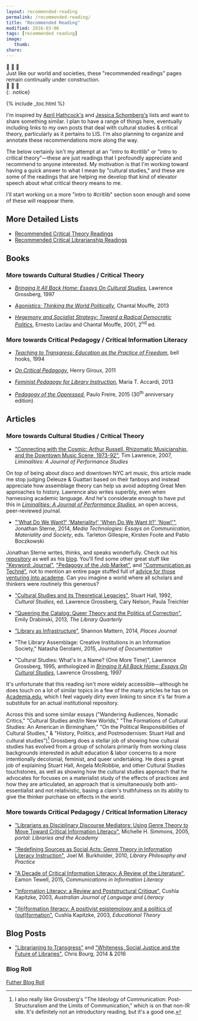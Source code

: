 ```yaml
---
layout: recommended-reading
permalink: /recommended-reading/
title: "Recommended Reading"
modified: 2016-03-06
tags: [recommended reading]
image:
   thumb:
share:
---
```

:construction: :construction: :construction:  
Just like our world and societies, these "recommended readings" pages remain continually under construction.   
:construction: :construction: :construction:  
{: .notice}  

{% include _toc.html %}

I'm inspired by [April Hathcock's](https://aprilhathcock.wordpress.com/recommended-reading/) and [Jessica Schomberg's](http://catassessmentresearch.blogspot.com/2016/02/critlib-and-diversity-related-books.html) lists and want to share something similar. I plan to have a range of things here, eventually including links to my own posts that deal with cultural studies & critical theory, particularly as it pertains to LIS. I'm also planning to organize and annotate these recommendations more along the way.  
 
The below certainly isn't my attempt at an "intro to #critlib" or "intro to critical theory"—these are just readings that I profoundly appreciate and recommend to anyone interested. My motivation is that I'm working toward having a quick answer to what I mean by "cultural studies," and these are some of the readings that are helping me develop that kind of elevator speech about what critical theory means to me.   
   
I'll start working on a more "intro to #critlib" section soon enough and some of these will reappear there.    

## More Detailed Lists  
  
- [Recommended Critical Theory Readings]({{site:url}}/recommended-readings-critical-theory)  
- [Recommended Critical Librarianship Readings]({{site:url}}/recommended-readings-critical-librarianship)
  
## Books  
  
### More towards Cultural Studies / Critical Theory  

- [_Bringing It All Back Home: Essays On Cultural Studies_](http://www.worldcat.org/oclc/916066759), Lawrence Grossberg, 1997  
    
- [_Agonistics: Thinking the World Politically_](http://www.worldcat.org/oclc/813931637), Chantal Mouffe, 2013   
  
- [_Hegemony and Socialist Strategy: Toward a Radical Democratic   Politics_](http://www.worldcat.org/oclc/886808969), Ernesto Laclau and Chantal Mouffe, 2001, 2<sup>nd</sup> ed.  
  
### More towards Critical Pedagogy / Critical Information Literacy   
  
- [_Teaching to Transgress: Education as the Practice of Freedom_](http://www.worldcat.org/oclc/30668295), bell hooks, 1994  
  
- [_On Critical Pedagogy_](http://www.worldcat.org/oclc/694396588), Henry Giroux, 2011  
  
- [_Feminist Pedagogy for Library Instruction_](http://www.worldcat.org/oclc/908058695), Maria T. Accardi, 2013  
  
- [_Pedagogy of the Oppressed_](http://www.worldcat.org/oclc/921850604), Paulo Freire, 2015 (30<sup>th</sup> anniversary edition)
  
## Articles    
  
### More towards Cultural Studies / Critical Theory  
  
- ["Connecting with the Cosmic: Arthur Russell, Rhizomatic Musicianship, 
and the Downtown Music Scene, 1973-92"](http://liminalities.net/3-3/index.htm), Tim Lawrence, 2007, _Liminalities: A Journal of Performance Studies_   
  
On top of being about disco and downtown NYC art music, this article made me stop judging Deleuze & Guattari based on their fanboys and instead appreciate how assemblage theory can help us avoid adopting Great Men approaches to history. Lawrence also writes superbly, even when harnessing academic language. _And_ he's considerate enough to have put this in [_Liminalities: A Journal of Performance Studies_](http://liminalities.net/edpolicy.htm), an open access, peer-reviewed journal.  
  
- ["'What Do We Want?' 'Materiality!' 'When Do We Want It?' 'Now!'"](http://sterneworks.org/Sterne--Materiality.pdf), Jonathan Sterne, 2014, _Media Technologies: Essays on Communication, Materiality and Society_, eds. Tarleton Gillespie, Kirsten Foote and Pablo Boczkowski  
  
Jonathan Sterne writes, thinks, and speaks wonderfully. Check out his [repository](http://sterneworks.org/text/) as well as his [blog](http://superbon.net/). You'll find some other great stuff like ["Keyword: Journal"](http://sterneworks.org/keywordjournal.pdf), ["Pedagogy of the Job Market"](http://sterneworks.org/pedagogyofthejobmarket.pdf), and ["Communication as Techné"](http://sterneworks.org/Sterne-CommunicationAsTechne.pdf), not to mention an entire page stuffed full of [advice for those venturing into academe](http://sterneworks.org/academe/). Can you imagine a world where all scholars and thinkers were routinely this generous?   
  
- ["Cultural Studies and its Theoretical Legacies"](https://msuweb.montclair.edu/~furrg/pursuits/hallcultstuds.html), Stuart Hall, 1992, _Cultural Studies_, ed. Lawrence Grossberg, Cary Nelson, Paula Treichler  
  
- ["Queering the Catalog: Queer Theory and the Politics of Correction"](http://www.journals.uchicago.edu/doi/10.1086/669547), Emily Drabinski, 2013, _The Library Quarterly_  
  
- ["Library as Infrastructure"](https://placesjournal.org/article/library-as-infrastructure/), Shannon Mattern, 2014, _Places Journal_  
  
- "The Library Assemblage: Creative Institutions in an Information Society," Natasha Gerolami, 2015, _Journal of Documentation_   

- "Cultural Studies: What's In a Name? (One More Time)", Lawrence Grossberg, 1995, anthologized in [_Bringing It All Back Home: Essays On Cultural Studies_](http://www.worldcat.org/oclc/916066759), Lawrence Grossberg, 1997  

It's unfortunate that this reading isn't more widely accessible—although he does touch on a lot of similar topics in a few of the many articles he has on [Academia.edu](https://unc.academia.edu/LawrenceGrossberg), which I feel vaguely dirty even linking to since it's far from a substitute for an actual institutional repository.   

Across this and some similar essays ("Wandering Audiences, Nomadic Critics," "Cultural Studies and/in New Worlds," "The Formations of Cultural Studies: An American in Birmingham," "On the Political Responsibilities of Cultural Studies," & "History, Politics, and Postmodernism: Stuart Hall and cultural studies")[^ideologycommunication] Grossberg does a stellar job of showing how cultural studies has evolved from a group of scholars primarily from working class backgrounds interested in adult education & labor concerns to a more intentionally decolonial, feminist, and queer undertaking. He does a great job of explaining Stuart Hall, Angela McRobbie, and other Cultural Studies touchstones, as well as showing how the cultural studies approach that he advocates for focuses on a materialist study of the effects of practices and how they are articulated, an approach that is simultaneously both anti-essentialist and not relativistic, basing a claim's truthfulness on its ability to give the thinker purchase on effects in the world.   

[^ideologycommunication]: I also really like Grossberg's "The Ideology of Communication: Post-Structuralism and the Limits of Communication," which is on that non-IR site. It's definitely not an introductory reading, but it's a good one.  

### More towards Critical Pedagogy / Critical Information Literacy  

- ["Librarians as Disciplinary Discourse Mediators: Using Genre Theory to Move Toward Critical Information Literacy"](http://works.bepress.com/michelle_simmons/3/), Michelle H. Simmons, 2005, _portal: Libraries and the Academy_  
   
- ["Redefining Sources as Social Acts: Genre Theory in Information Literacy Instruction"](http://digitalcommons.unl.edu/libphilprac/413/), Joel M. Burkholder, 2010, _Library Philosophy and Practice_   
   
- ["A Decade of Critical Information Literacy: A Review of the Literature"](http://www.comminfolit.org/index.php?journal=cil&page=article&op=view&path%5B%5D=v9i1p24), Eamon Tewell, 2015, _Communications in Information Literacy_  
  
- ["Information Literacy: a Review and Poststructural Critique"](http://eprints.qut.edu.au/8867/), Cushla Kapitzke, 2003, _Australian Journal of Language and Literacy_  

- ["(In)formation literacy: A positivist epistemology and a politics of (out)formation"](http://eprints.qut.edu.au/5876/1/5876.pdf), Cushla Kapitzke, 2003, _Educational Theory_   

## Blog Posts   

- ["Librarianing to Transgress"](https://chrisbourg.wordpress.com/2014/10/25/librarianing-to-transgress-closing-keynote-acrl-orwa-2014/) and ["Whiteness, Social Justice and the Future of Libraries"](https://chrisbourg.wordpress.com/2016/01/09/whiteness-social-justice-and-the-future-of-libraries/), Chris Bourg, 2014 & 2016  

### Blog Roll  

[Futher Blog Roll]({{site:url}}/links/)